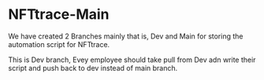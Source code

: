 
# NFTtrace-Main
We have created 2 Branches mainly that is, Dev and Main for storing the automation script for NFTtrace.

This is Dev branch, Evey employee should take pull from Dev adn write their script and push back to dev instead of main branch.

